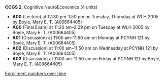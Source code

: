 **COGS 2**: Cognitive NeuroEconomics (4 units)

- **A00** (Lecture) at 12:30 pm–1:50 pm on Tuesday, Thursday at WLH 2005 by Boyle, Mary E. T. (A00664405)
- **A00** (Final Exam) at 11:30 am–2:29 pm on Tuesday at WLH 2005 by Boyle, Mary E. T. (A00664405)
- **A01** (Discussion) at 11:00 am–11:50 am on Monday at PCYNH 121 by Boyle, Mary E. T. (A00664405)
- **A02** (Discussion) at 11:00 am–11:50 am on Wednesday at PCYNH 121 by Boyle, Mary E. T. (A00664405)
- **A03** (Discussion) at 11:00 am–11:50 am on Friday at PCYNH 121 by Boyle, Mary E. T. (A00664405)

[Enrollment numbers over time](./COGS2.tsv)
